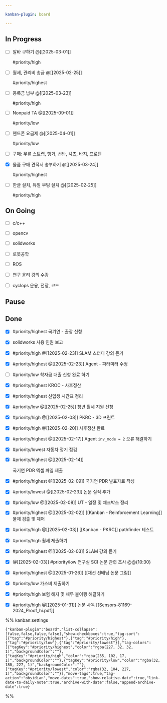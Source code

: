 ```yaml
---

kanban-plugin: board

---
```


## In Progress

- [ ] 알바 구하기
	@[[2025-03-01]]
	
	#priority/high
- [ ] 월세, 관리비 송금
	@[[2025-02-25]]
	
	#priority/highest
- [ ] 등록금 납부
	@[[2025-03-23]]
	
	#priority/high
- [ ] Nonpaid TA
	@[[2025-09-01]]
	
	#priority/low
- [ ] 핸드폰 요금제
	@[[2025-04-01]]
	
	#priority/low
- [ ] 구매: 무릎 스트랩, 행거, 선반, 셔츠, 바지, 프로틴
- [x] 물품 구매 견적서 송부하기
	@[[2025-03-24]]
	
	#priority/highest
- [ ] 한글 설치, 듀얼 부팅 설치
	@[[2025-02-25]]
	
	#priority/high


## On Going

- [ ] c/c++
- [ ] opencv
- [ ] solidworks
- [ ] 로봇공학
- [ ] ROS
- [ ] 연구 윤리 강의 수강
- [ ] cyclops 운용, 전장, 코드


## Pause



## Done

- [x] #priority/highest 
	국기연 - 출장 신청
- [x] solidworks 사용 인원 보고
- [x] #priority/high @[[2025-02-23]]
	SLAM 스터디 강의 듣기
- [x] #priority/highest
	@[[2025-02-23]]
	Agent - 파라미터 수정
- [ ] #priority/low 
	학자금 대출 신청 완료 하기
- [x] #priority/highest KROC - 사후정산
- [x] #priority/highest 
	신입생 시간표 정리
- [x] #priority/low @[[2025-02-25]]
	청년 월세 지원 신청
- [x] #priority/high
	@[[2025-02-08]]
	PKRC - 3D 프린트
- [x] #priority/high 
	@[[2025-02-20]]
	사후정산 완료
- [x] #priority/highest @[[2025-02-17]]
	Agent `inv_mode = 2` 오류 해결하기
- [x] #priority/lowest 
	자동차 정기 점검
- [x] #priority/highest @[[2025-02-14]]
	
	국기연 PDR 엑셀 파일 제출
- [x] #priority/highest  @[[2025-02-09]]
	국기연 PDR 발표자료 작성
- [x] #priority/lowest 
	@[[2025-02-23]]
	논문 실적 추가
- [x] #priority/low
	@[[2025-02-08]]
	UT - 일정 및 체크박스 정리
- [x] #priority/highest @[[2025-02-02]]
	[[Kanban - Reinforcement Learning]]
	물체 검출 및 제어
- [x] #priority/high 
	@[[2025-02-03]]
	[[Kanban - PKRC]]
	pathfinder 테스트
- [x] #priority/high
	월세 제출하기
- [x] #priority/highest @[[2025-02-03]]
	SLAM 강의 듣기
- [x] @[[2025-02-03]]
	#priority/low 
	연구실 SCI 논문 관련 조사 @@{10:30}
- [x] #priority/highest 
	@[[2025-01-26]]
	[[재선 선배님 논문 그림]]
- [x] #priority/low 
	가스비 제출하기
- [x] #priority/high 
	보험 해지 및 채무 불이행 해결하기
- [x] #priority/high @[[2025-01-31]]
	논문 사독
	[[Sensors-81169-2024_Proof_hi.pdf]]




%% kanban:settings
```
{"kanban-plugin":"board","list-collapse":[false,false,false,false],"show-checkboxes":true,"tag-sort":[{"tag":"#priority/highest"},{"tag":"#priority/high"},{"tag":"#priority/low"},{"tag":"#priority/lowest"}],"tag-colors":[{"tagKey":"#priority/highest","color":"rgba(227, 32, 32, 1)","backgroundColor":""},{"tagKey":"#priority/high","color":"rgba(255, 102, 17, 1)","backgroundColor":""},{"tagKey":"#priority/low","color":"rgba(32, 180, 227, 1)","backgroundColor":""},{"tagKey":"#priority/lowest","color":"rgba(32, 104, 227, 1)","backgroundColor":""}],"move-tags":true,"tag-action":"obsidian","move-dates":true,"show-relative-date":true,"link-date-to-daily-note":true,"archive-with-date":false,"append-archive-date":true}
```
%%